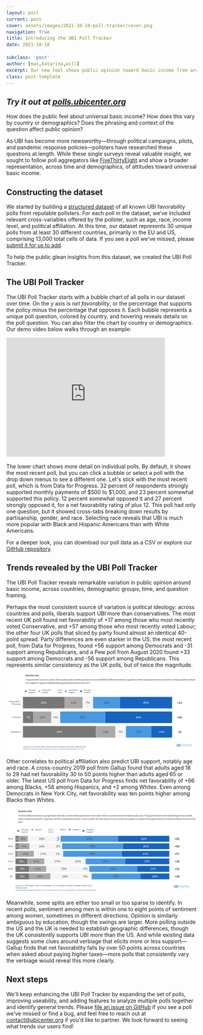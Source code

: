 ```yaml
---
layout: post
current: post
cover: assets/images/2021-10-18-poll-tracker/cover.png
navigation: True
title: Introducing the UBI Poll Tracker
date: 2021-10-18

subclass: 'post'
author: [max,katarina,will]
excerpt: Our new tool shows public opinion toward basic income from around the world.
class: post-template
---
```


## *Try it out at [polls.ubicenter.org](https://polls.ubicenter.org)*
How does the public feel about universal basic income? How does this vary by country or demographics? Does the phrasing and context of the question affect public opinion?

As UBI has become more newsworthy—through political campaigns, pilots, and pandemic response policies—pollsters have researched these questions at length. While these single surveys reveal valuable insight, we sought to follow poll aggregators like [FiveThirtyEight](https://projects.fivethirtyeight.com/biden-approval-rating/?ex_cid=rrpromo) and show a broader representation, across time and demographics, of attitudes toward universal basic income.


## Constructing the dataset

We started by building a [structured dataset](https://docs.google.com/spreadsheets/d/1ulqohI6YLYFsz3wm8f5j6BS_JVelu2Ea8SXXa-wwkhQ/) of all known UBI favorability polls from reputable pollsters. For each poll in the dataset, we’ve included relevant cross-variables offered by the pollster, such as age, race, income level, and political affiliation. At this time, our dataset represents 30 unique polls from at least 30 different countries, primarily in the EU and US, comprising 13,000 total cells of data. If you see a poll we've missed, please [submit it for us to add](https://github.com/UBICenter/polls/issues/new?assignees=&labels=new-poll&template=new-poll.md&title=Add+poll+from+%5Bpollster%5D+on+%5Bdates%5D). 

To help the public glean insights from this dataset, we created the UBI Poll Tracker. 


## The UBI Poll Tracker

The UBI Poll Tracker starts with a bubble chart of all polls in our dataset over time. On the y axis is _net favorability_, or the percentage that supports the policy minus the percentage that opposes it. Each bubble represents a unique poll question, colored by country, and hovering reveals details on the poll question. You can also filter the chart by country or demographics. Our demo video below walks through an example:

<iframe width="420" height="315" src="https://www.youtube.com/embed/_wDA2e_5BNI" frameborder="0" allowfullscreen></iframe>

The lower chart shows more detail on individual polls. By default, it shows the most recent poll, but you can click a bubble or select a poll with the drop down menus to see a different one. Let's stick with the most recent poll, which is from Data for Progress. 32 percent of respondents strongly supported monthly payments of $500 to $1,000, and 23 percent somewhat supported this policy. 12 percent somewhat opposed it and 27 percent strongly opposed it, for a net favorability rating of plus 12. This poll had only one question, but it showed cross-tabs breaking down results by partisanship, gender, and race. Selecting race reveals that UBI is much more popular with Black and Hispanic Americans than with White Americans.

For a deeper look, you can download our poll data as a CSV or explore our [GitHub repository](github.com/ubicenter/polls). 


## Trends revealed by the UBI Poll Tracker

The UBI Poll Tracker reveals remarkable variation in public opinion around basic income, across countries, demographic groups, time, and question framing.

Perhaps the most consistent source of variation is political ideology: across countries and polls, liberals support UBI more than conservatives. The most recent UK poll found net favorability of +17 among those who most recently voted Conservative, and +57 among those who most recently voted Labour; the other four UK polls that sliced by party found almost an identical 40-point spread. Party differences are even starker in the US: the most recent poll, from Data for Progress, found +56 support among Democrats and -31 support among Republicans, and a Pew poll from August 2020 found +33 support among Democrats and -56 support among Republicans. This represents similar consistency as the UK polls, but of twice the magnitude.


![](assets/images/2021-10-18-poll-tracker/party.png)


Other correlates to political affiliation also predict UBI support, notably age and race. A cross-country 2019 poll from Gallup found that adults aged 18 to 29 had net favorability 30 to 50 points higher than adults aged 65 or older.  The latest US poll from Data for Progress finds net favorability of +66 among Blacks, +58 among Hispanics, and +2 among Whites. Even among Democrats in New York City, net favorability was ten points higher among Blacks than Whites.

![](assets/images/2021-10-18-poll-tracker/age.png)


Meanwhile, some splits are either too small or too sparse to identify. In recent polls, sentiment among men is within one to eight points of sentiment among women, sometimes in different directions. Opinion is similarly ambiguous by education, though the swings are larger. More polling outside the US and the UK is needed to establish geographic differences, though the UK consistently supports UBI more than the US. And while existing data suggests some clues around verbiage that elicits more or less support—Gallup finds that net favorability falls by over 50 points across countries when asked about paying higher taxes—more polls that consistently vary the verbiage would reveal this more clearly.


## Next steps

We'll keep enhancing the UBI Poll Tracker by expanding the set of polls, improving useability, and adding features to analyze multiple polls together and identify general trends. Please [file an issue on GitHub](github.com/ubicenter/polls) if you see a poll we've missed or find a bug, and feel free to reach out at [contact@ubicenter.org](mailto:contact@ubicenter.org) if you'd like to partner. We look forward to seeing what trends our users find!
